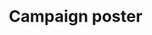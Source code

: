---
layout: default
sitemap: false
permalink: /poster
title: Campaign poster
redirect_to:  https://oxigen.site/assets/campaign/poster1.png
---
